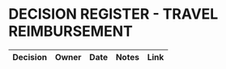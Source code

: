 # DECISION REGISTER - TRAVEL REIMBURSEMENT


| Decision  | Owner | Date | Notes | Link |
| --------- | ----- | ---- | ----- | ---- |